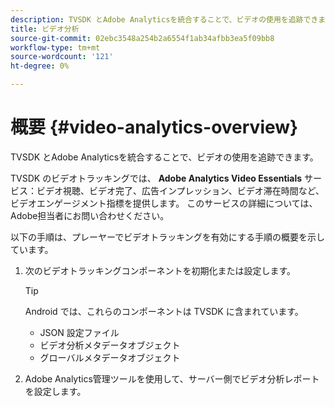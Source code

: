 ```yaml
---
description: TVSDK とAdobe Analyticsを統合することで、ビデオの使用を追跡できます。
title: ビデオ分析
source-git-commit: 02ebc3548a254b2a6554f1ab34afbb3ea5f09bb8
workflow-type: tm+mt
source-wordcount: '121'
ht-degree: 0%

---
```


# 概要 {#video-analytics-overview}

TVSDK とAdobe Analyticsを統合することで、ビデオの使用を追跡できます。

TVSDK のビデオトラッキングでは、 **Adobe Analytics Video Essentials** サービス：ビデオ視聴、ビデオ完了、広告インプレッション、ビデオ滞在時間など、ビデオエンゲージメント指標を提供します。 このサービスの詳細については、Adobe担当者にお問い合わせください。

以下の手順は、プレーヤーでビデオトラッキングを有効にする手順の概要を示しています。

1. 次のビデオトラッキングコンポーネントを初期化または設定します。

   >[!TIP]
   >
   >Android では、これらのコンポーネントは TVSDK に含まれています。

   * JSON 設定ファイル
   * ビデオ分析メタデータオブジェクト
   * グローバルメタデータオブジェクト

1. Adobe Analytics管理ツールを使用して、サーバー側でビデオ分析レポートを設定します。

